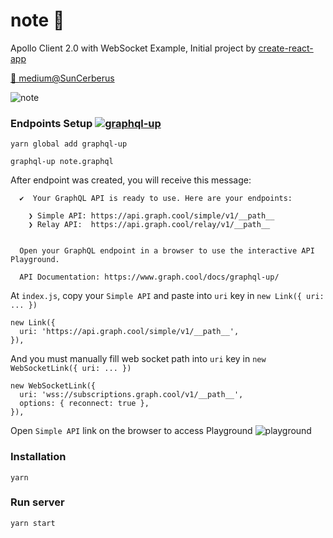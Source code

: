 # note 📔
Apollo Client 2.0 with WebSocket Example, Initial project by [create-react-app](https://github.com/facebookincubator/create-react-app)

[🎉 medium@SunCerberus](https://medium.com/@SunCerberus/setup-apollo-client-2-0-with-websocket-example-a879ca81aa83)

![note](https://user-images.githubusercontent.com/9087409/30783337-88d88802-a16b-11e7-91ae-41bfc2037880.png)

### Endpoints Setup [![graphql-up](http://static.graph.cool/images/graphql-up.svg)](https://www.graph.cool/graphql-up/new?source=https://github.com/Cerberus/note/blob/master/note.graphql)
```
yarn global add graphql-up

graphql-up note.graphql
```

After endpoint was created, you will receive this message:
```
  ✔  Your GraphQL API is ready to use. Here are your endpoints:

    ❯ Simple API: https://api.graph.cool/simple/v1/__path__
    ❯ Relay API:  https://api.graph.cool/relay/v1/__path__


  Open your GraphQL endpoint in a browser to use the interactive API Playground.

  API Documentation: https://www.graph.cool/docs/graphql-up/
```
At `index.js`, copy your `Simple API` and paste into `uri` key in `new Link({ uri: ... })`
```
new Link({
  uri: 'https://api.graph.cool/simple/v1/__path__',
}),
```
And you must manually fill web socket path into `uri` key in `new WebSocketLink({ uri: ... })`
```
new WebSocketLink({
  uri: 'wss://subscriptions.graph.cool/v1/__path__',
  options: { reconnect: true },
}),
```

Open `Simple API` link on the browser to access Playground
![playground](https://user-images.githubusercontent.com/9087409/30781573-ad4ff7b2-a14b-11e7-85d2-73c4f023adcd.png)

### Installation
```
yarn
```

### Run server
```
yarn start
```
